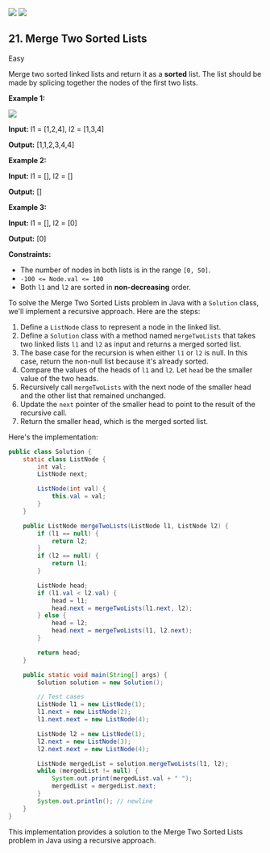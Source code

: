 [![](https://img.shields.io/github/stars/LeetCode-Top-Interview-150/LeetCode-Top-Interview-150?label=Stars&style=flat-square)](https://github.com/LeetCode-Top-Interview-150/LeetCode-Top-Interview-150)
[![](https://img.shields.io/github/forks/LeetCode-Top-Interview-150/LeetCode-Top-Interview-150?label=Fork%20me%20on%20GitHub%20&style=flat-square)](https://github.com/LeetCode-Top-Interview-150/LeetCode-Top-Interview-150/fork)

## 21\. Merge Two Sorted Lists

Easy

Merge two sorted linked lists and return it as a **sorted** list. The list should be made by splicing together the nodes of the first two lists.

**Example 1:**

![](https://assets.leetcode.com/uploads/2020/10/03/merge_ex1.jpg)

**Input:** l1 = [1,2,4], l2 = [1,3,4]

**Output:** [1,1,2,3,4,4] 

**Example 2:**

**Input:** l1 = [], l2 = []

**Output:** [] 

**Example 3:**

**Input:** l1 = [], l2 = [0]

**Output:** [0] 

**Constraints:**

*   The number of nodes in both lists is in the range `[0, 50]`.
*   `-100 <= Node.val <= 100`
*   Both `l1` and `l2` are sorted in **non-decreasing** order.

To solve the Merge Two Sorted Lists problem in Java with a `Solution` class, we'll implement a recursive approach. Here are the steps:

1. Define a `ListNode` class to represent a node in the linked list.
2. Define a `Solution` class with a method named `mergeTwoLists` that takes two linked lists `l1` and `l2` as input and returns a merged sorted list.
3. The base case for the recursion is when either `l1` or `l2` is null. In this case, return the non-null list because it's already sorted.
4. Compare the values of the heads of `l1` and `l2`. Let `head` be the smaller value of the two heads.
5. Recursively call `mergeTwoLists` with the next node of the smaller head and the other list that remained unchanged.
6. Update the `next` pointer of the smaller head to point to the result of the recursive call.
7. Return the smaller head, which is the merged sorted list.

Here's the implementation:

```java
public class Solution {
    static class ListNode {
        int val;
        ListNode next;

        ListNode(int val) {
            this.val = val;
        }
    }

    public ListNode mergeTwoLists(ListNode l1, ListNode l2) {
        if (l1 == null) {
            return l2;
        }
        if (l2 == null) {
            return l1;
        }

        ListNode head;
        if (l1.val < l2.val) {
            head = l1;
            head.next = mergeTwoLists(l1.next, l2);
        } else {
            head = l2;
            head.next = mergeTwoLists(l1, l2.next);
        }

        return head;
    }

    public static void main(String[] args) {
        Solution solution = new Solution();

        // Test cases
        ListNode l1 = new ListNode(1);
        l1.next = new ListNode(2);
        l1.next.next = new ListNode(4);

        ListNode l2 = new ListNode(1);
        l2.next = new ListNode(3);
        l2.next.next = new ListNode(4);

        ListNode mergedList = solution.mergeTwoLists(l1, l2);
        while (mergedList != null) {
            System.out.print(mergedList.val + " ");
            mergedList = mergedList.next;
        }
        System.out.println(); // newline
    }
}
```

This implementation provides a solution to the Merge Two Sorted Lists problem in Java using a recursive approach.